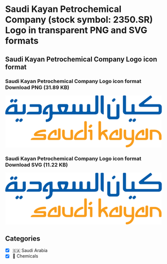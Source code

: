 # Saudi Kayan Petrochemical Company (stock symbol: 2350.SR) Logo in transparent PNG and SVG formats

## Saudi Kayan Petrochemical Company Logo icon format

### Saudi Kayan Petrochemical Company Logo icon format Download PNG (31.89 KB)

![Saudi Kayan Petrochemical Company Logo icon format Download PNG (31.89 KB)](/img/orig/2350.SR-d3604d9b.png)

### Saudi Kayan Petrochemical Company Logo icon format Download SVG (11.22 KB)

![Saudi Kayan Petrochemical Company Logo icon format Download SVG (11.22 KB)](/img/orig/2350.SR-7bf3889d.svg)



## Categories
- [x] 🇸🇦 Saudi Arabia
- [x] 🧪 Chemicals
